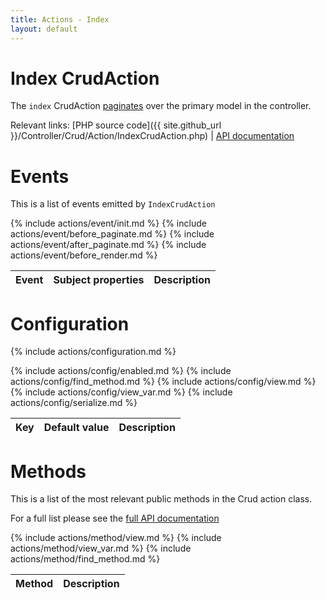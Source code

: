```yaml
---
title: Actions - Index
layout: default
---
```


# Index CrudAction

The `index` CrudAction [paginates](http://book.cakephp.org/2.0/en/core-libraries/components/pagination.html) over the primary model in the controller.

Relevant links:
	[PHP source code]({{ site.github_url }}/Controller/Crud/Action/IndexCrudAction.php)
	|
	[API documentation](http://cakephp.dk/cakephp-crud/develop/class-IndexCrudAction.html)

# Events

This is a list of events emitted by `IndexCrudAction`

<table class="table">
<thead>
	<tr>
		<th>Event</th>
		<th>Subject properties</th>
		<th>Description</th>
	</tr>
</thead>
<tbody>
	{% include actions/event/init.md %}
	{% include actions/event/before_paginate.md %}
	{% include actions/event/after_paginate.md %}
	{% include actions/event/before_render.md %}
</tbody>
</table>

# Configuration

{% include actions/configuration.md %}

<table class="table">
<thead>
	<tr>
		<th>Key</th>
		<th>Default value</th>
		<th>Description</th>
	</tr>
</thead>
<tbody>
	{% include actions/config/enabled.md %}
	{% include actions/config/find_method.md %}
	{% include actions/config/view.md %}
	{% include actions/config/view_var.md %}
	{% include actions/config/serialize.md %}
</tbody>
</table>

# Methods

This is a list of the most relevant public methods in the Crud action class.

For a full list please see the [full API documentation]({{site.api_url}}/class-AddCrudAction.html)

<table class="table">
<thead>
	<tr>
		<th>Method</th>
		<th>Description</th>
	</tr>
</thead>
<tbody>
	{% include actions/method/view.md %}
	{% include actions/method/view_var.md %}
	{% include actions/method/find_method.md %}
</tbody>
</table>

